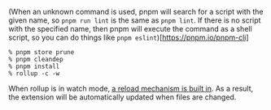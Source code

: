 (When an unknown command is used, pnpm will search for a script with the given name, so `pnpm run lint` is the same as `pnpm lint`. If there is no script with the specified name, then pnpm will execute the command as a shell script, so you can do things like `pnpm eslint`)[https://pnpm.io/pnpm-cli]

```console
% pnpm store prune
% pnpm cleandep
% pnpm install
% rollup -c -w
```

When rollup is in watch mode, [a reload mechanism is built in](https://github.com/crxjs/chrome-extension-tools/blob/508f52f6706a7c875955f77e03309b5c28930127/packages/rollup-plugin/src/plugin-reloader-simple/index.ts#L45-L209). As a result, the extension will be automatically updated when files are changed.
